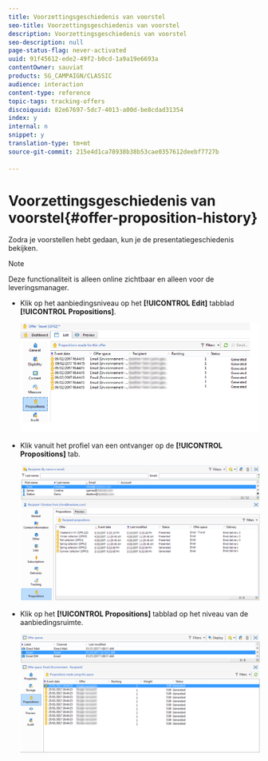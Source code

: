 ```yaml
---
title: Voorzettingsgeschiedenis van voorstel
seo-title: Voorzettingsgeschiedenis van voorstel
description: Voorzettingsgeschiedenis van voorstel
seo-description: null
page-status-flag: never-activated
uuid: 91f45612-ede2-49f2-b0cd-1a9a19e6693a
contentOwner: sauviat
products: SG_CAMPAIGN/CLASSIC
audience: interaction
content-type: reference
topic-tags: tracking-offers
discoiquuid: 82e67697-5dc7-4013-a00d-be8cdad31354
index: y
internal: n
snippet: y
translation-type: tm+mt
source-git-commit: 215e4d1ca78938b38b53cae0357612deebf7727b

---
```



# Voorzettingsgeschiedenis van voorstel{#offer-proposition-history}

Zodra je voorstellen hebt gedaan, kun je de presentatiegeschiedenis bekijken.

>[!NOTE]
>
>Deze functionaliteit is alleen online zichtbaar en alleen voor de leveringsmanager.

* Klik op het aanbiedingsniveau op het **[!UICONTROL Edit]** tabblad **[!UICONTROL Propositions]**.

   ![](assets/offer_followup_006.png)

* Klik vanuit het profiel van een ontvanger op de **[!UICONTROL Propositions]** tab.

   ![](assets/offer_followup_002.png)

* Klik op het **[!UICONTROL Propositions]** tabblad op het niveau van de aanbiedingsruimte.

   ![](assets/offer_space_prop_001_b.png)

